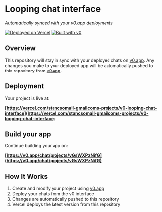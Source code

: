 # Looping chat interface

*Automatically synced with your [v0.app](https://v0.app) deployments*

[![Deployed on Vercel](https://img.shields.io/badge/Deployed%20on-Vercel-black?style=for-the-badge&logo=vercel)](https://vercel.com/stancsomail-gmailcoms-projects/v0-looping-chat-interface)
[![Built with v0](https://img.shields.io/badge/Built%20with-v0.app-black?style=for-the-badge)](https://v0.app/chat/projects/vGsWXPzNifG)

## Overview

This repository will stay in sync with your deployed chats on [v0.app](https://v0.app).
Any changes you make to your deployed app will be automatically pushed to this repository from [v0.app](https://v0.app).

## Deployment

Your project is live at:

**[https://vercel.com/stancsomail-gmailcoms-projects/v0-looping-chat-interface](https://vercel.com/stancsomail-gmailcoms-projects/v0-looping-chat-interface)**

## Build your app

Continue building your app on:

**[https://v0.app/chat/projects/vGsWXPzNifG](https://v0.app/chat/projects/vGsWXPzNifG)**

## How It Works

1. Create and modify your project using [v0.app](https://v0.app)
2. Deploy your chats from the v0 interface
3. Changes are automatically pushed to this repository
4. Vercel deploys the latest version from this repository